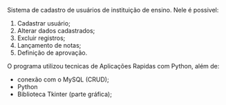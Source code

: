 Sistema de cadastro de usuários de instituição de ensino. Nele é possivel:
1. Cadastrar usuário;
2. Alterar dados cadastrados;
3. Excluir registros;
4. Lançamento de notas;
5. Definição de aprovação.

O programa utilizou tecnicas de Aplicações Rapidas com Python, além de:
- conexão com o MySQL (CRUD);
- Python
- Biblioteca Tkinter (parte gráfica);

 
